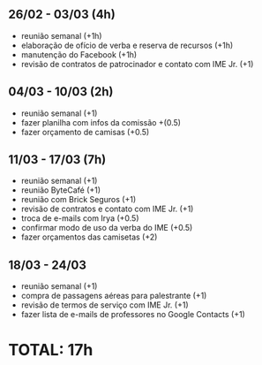 ## 26/02 - 03/03 (4h)
- reunião semanal (+1h)
- elaboração de ofício de verba e reserva de recursos (+1h)
- manutenção do Facebook (+1h)
- revisão de contratos de patrocinador e contato com IME Jr. (+1)

## 04/03 - 10/03 (2h)

- reunião semanal (+1)
- fazer planilha com infos da comissão +(0.5)
- fazer orçamento de camisas (+0.5)

## 11/03 - 17/03 (7h)

- reunião semanal (+1)
- reunião ByteCafé (+1)
- reunião com Brick Seguros (+1)
- revisão de contratos e contato com IME Jr. (+1)
- troca de e-mails com Irya (+0.5)
- confirmar modo de uso da verba do IME (+0.5)
- fazer orçamentos das camisetas (+2)

## 18/03 - 24/03
- reunião semanal (+1)
- compra de passagens aéreas para palestrante (+1)
- revisão de termos de serviço com IME Jr. (+1)
- fazer lista de e-mails de professores no Google Contacts (+1)

# TOTAL: 17h
